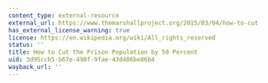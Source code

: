 ```yaml
---
content_type: external-resource
external_url: https://www.themarshallproject.org/2015/03/04/how-to-cut-the-prison-population-by-50-percent
has_external_license_warning: true
license: https://en.wikipedia.org/wiki/All_rights_reserved
status: ''
title: How to Cut the Prison Population by 50 Percent
uid: 3d95ccb5-b67e-498f-9fae-43d406be86b4
wayback_url: ''
---
```

